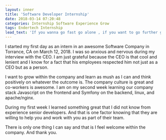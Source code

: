 ```yaml
---
layout: inner
title: 'Software Developer Internship'
date: 2018-03-14 07:20:48
categories: Internship Software Experience Grow
tags: Endertech Internship
lead_text: 'If you wanna go fast go alone , if you want to go further go with a team.'
---
```


I started my first day as an intern in an awesome Software Company in Torrance, CA on March 12, 2018. I was so anxious and nervous during my interview with the CEO. I am just grateful because the CEO is that cool and lenient and I know for a fact that his employees respected him not just as a CEO but as a person.

I want to grow within the company and learn as mush as I can and think positively on whatever the outcome is. The company culture is great and co-workers is awesome. I am on my second week learning our company stack Javascript on the frontend and Symfony on the backend, linux, and apache/nginx.

During my first week I learned something great that I did not know from experience senior developers. And that is one factor knowing that they are willing to help you and work with you as part of their team.

There is only one thing I can say and that is I feel welcome within the company. And thank you.

